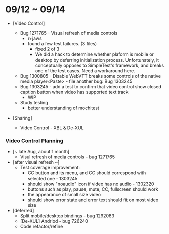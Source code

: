 # 09/12 ~ 09/14

- [Video Control]
  - Bug 1271765 - Visual refresh of media controls
    - r+jaws
    - found a few test failures. (3 files)
      - fixed 2 of 3
      - We did a hack to determine whether plaform is mobile or desktop by deferring initialization process. Unfortunately, it conceptually opposes to SimpleTest's framework, and breaks one of the test cases. Need a workaround here.
  - Bug 1300805 - Disable WebVTT breaks some controls of the native media player\<Paste\>
		- file another bug: Bug 1303245
  - Bug 1303245 - add a test to confirm that video control show closed caption button when video has supported text track
    - WIP
  - Study testing
    - better understanding of mochitest

- [Sharing]
	- Video Control - XBL & De-XUL

### Video Control Planning ###

- [~ late Aug, about 1 month]
  - Visul refresh of media controls - bug 1271765
- [after visual refresh ~]
	- Test coverage improvement:
		- CC button and its menu, and CC should correspond with selected one - 1303245
		- should show "noaudio" icon if video has no audio - 1302320
		- buttons such as play, pause, mute, CC, fullscreen should work
		- the appearance of small size video
		- should show error state and error text should fit on most video size
- [deferred]
  - Split mobile/desktop bindings - bug 1292083
  - [De-XUL] Andriod - bug 726240
  - Code refactor/refine
